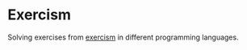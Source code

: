 # Exercism

Solving exercises from [exercism](https://exercism.org/) in different programming languages.
